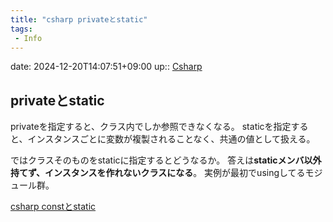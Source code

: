 ```yaml
---
title: "csharp privateとstatic"
tags:
 - Info
---
```


date: 2024-12-20T14:07:51+09:00
up:: [Csharp](../Bar/Program/Csharp.md)

## privateとstatic
privateを指定すると、クラス内でしか参照できなくなる。
staticを指定すると、インスタンスごとに変数が複製されることなく、共通の値として扱える。

ではクラスそのものをstaticに指定するとどうなるか。
答えは**staticメンバ以外持てず、インスタンスを作れないクラスになる**。
実例が最初でusingしてるモジュール群。

[csharp constとstatic](csharp%20constとstatic.md)